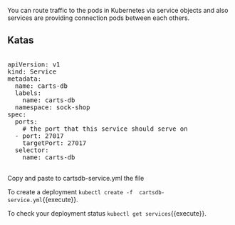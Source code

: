 You can route traffic to the pods in Kubernetes via service objects and also services are providing connection pods between each others.

## Katas

<pre class="file" data-filename="cartsdb-service.yml" data-target="replace">

apiVersion: v1
kind: Service
metadata:
  name: carts-db
  labels:
    name: carts-db
  namespace: sock-shop
spec:
  ports:
    # the port that this service should serve on
  - port: 27017
    targetPort: 27017
  selector:
    name: carts-db

</pre>

Copy and paste to cartsdb-service.yml the file 

To create a deployment  `kubectl create -f  cartsdb-service.yml`{{execute}}.

To check your deployment status `kubectl get services`{{execute}}.

